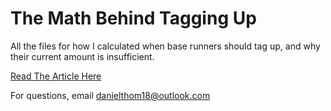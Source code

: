 # The Math Behind Tagging Up

All the files for how I calculated when base runners should tag up, and why their current amount is insufficient.

[Read The Article Here](https://medium.com/@danielthom18/base-runners-need-to-tag-up-from-1st-2nd-more-often-693f90a7659f)

For questions, email danielthom18@outlook.com
